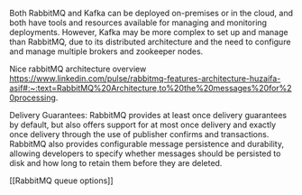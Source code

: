 
Both RabbitMQ and Kafka can be deployed on-premises or in the cloud, and both have tools and resources available for managing and monitoring deployments. However, Kafka may be more complex to set up and manage than RabbitMQ, due to its distributed architecture and the need to configure and manage multiple brokers and zookeeper nodes.

Nice rabbitMQ architecture overview
https://www.linkedin.com/pulse/rabbitmq-features-architecture-huzaifa-asif#:~:text=RabbitMQ%20Architecture,to%20the%20messages%20for%20processing.

Delivery Guarantees:
RabbitMQ provides at least once delivery guarantees by default, but also offers support for at most once delivery and exactly once delivery through the use of publisher confirms and transactions. RabbitMQ also provides configurable message persistence and durability, allowing developers to specify whether messages should be persisted to disk and how long to retain them before they are deleted.

[[RabbitMQ queue options]]